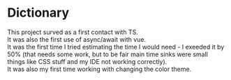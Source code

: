 # Dictionary
This project surved as a first contact with TS.<br/>
It was also the first use of async/await with vue. <br/>
It was the first time I tried estimating the time I would need - I exeeded it by 50% (that needs some work, but to be fair main time sinks were small things like CSS stuff and my IDE not working correctly).<br/>
It was also my first time working with changing the color theme. <br/>

